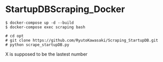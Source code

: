 # StartupDBScraping_Docker

```$ docker-compose up -d --build```  
```$ docker-compose exec scraping bash```  

```# cd opt```  
```# git clone https://github.com/RyutoKawasaki/Scraping_StartupDB.git```  
```# python scrape_startupDB.py```  

X is supposed to be the lastest number
